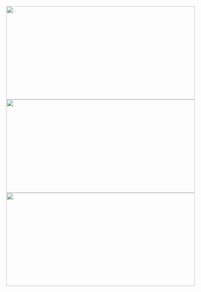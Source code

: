 <img  height="250em" width="100%"  src="https://github-readme-stats.vercel.app/api?username=marcuwynu23&show_icons=true&custom_title=My Stats&hide_border=true&theme=gotham" />
<img height="250em" width="100%" src="https://github-readme-streak-stats.herokuapp.com/?user=marcuwynu23&include_all_commits=true&hide_border=true&theme=gotham"/>
<img height="250em"  width="100%"  src="https://github-readme-stats.vercel.app/api/top-langs/?username=marcuwynu23&layout=compact&custom_title=Language used&langs_count=10&include_all_commits=true&hide_progress=true&hide_border=true&theme=gotham&hide="/>
